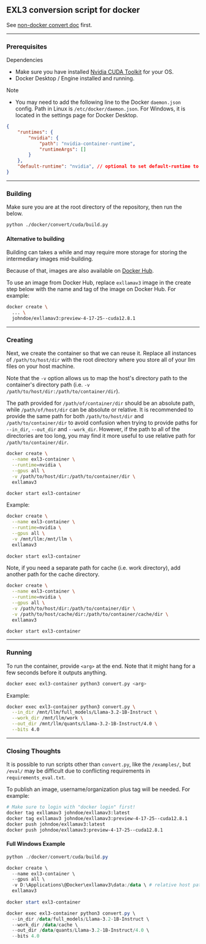 ## EXL3 conversion script for docker

See [non-docker convert doc](/doc/convert.md) first.

---

### Prerequisites

Dependencies
* Make sure you have installed [Nvidia CUDA Toolkit](https://developer.nvidia.com/cuda-toolkit) for your OS.
* Docker Desktop / Engine installed and running.


Note
* You may need to add the following line to the Docker `daemon.json` config. Path in Linux is `/etc/docker/daemon.json`. For Windows, it is located in the settings page for Docker Desktop.
```json
{
    "runtimes": {
        "nvidia": {
            "path": "nvidia-container-runtime",
            "runtimeArgs": []
        }
    },
    "default-runtime": "nvidia", // optional to set default-runtime to nvidia
}
```

---

### Building
Make sure you are at the root directory of the repository, then run the below.
```bash
python ./docker/convert/cuda/build.py
```

#### Alternative to building
Building can takes a while and may require more storage for storing the intermediary images mid-building.

Because of that, images are also available on [Docker Hub](https://hub.docker.com/repository/docker/owentruong/exllamav3).

To use an image from Docker Hub, replace `exllamav3` image in the create step below with the name and tag of the image on Docker Hub. For example:
```bash
docker create \
  ... \
  johndoe/exllamav3:preview-4-17-25--cuda12.8.1
```

---

### Creating
Next, we create the container so that we can reuse it. Replace all instances of `/path/to/host/dir` with the root directory where you store all of your llm files on your host machine.

Note that the `-v` option allows us to map the host's directory path to the container's directory path (i.e. `-v /path/to/host/dir:/path/to/container/dir`). 

The path provided for `/path/of/container/dir` should be an absolute path, while `/path/of/host/dir` can be absolute or relative. It is recommended to provide the same path for both `/path/to/host/dir` and `/path/to/container/dir` to avoid confusion when trying to provide paths for `--in_dir`, `--out_dir` and `--work_dir`. However, if the path to all of the directories are too long, you may find it more useful to use relative path for `/path/to/container/dir`.

```bash
docker create \
  --name exl3-container \
  --runtime=nvidia \
  --gpus all \
  -v /path/to/host/dir:/path/to/container/dir \
  exllamav3

docker start exl3-container
```

Example:
```bash
docker create \
  --name exl3-container \
  --runtime=nvidia \
  --gpus all \
  -v /mnt/llm:/mnt/llm \
  exllamav3
  
docker start exl3-container
```

Note, if you need a separate path for cache (i.e. work directory), add another path for the cache directory.
```bash
docker create \
  --name exl3-container \
  --runtime=nvidia \
  --gpus all \
  -v /path/to/host/dir:/path/to/container/dir \
  -v /path/to/host/cache/dir:/path/to/container/cache/dir \
  exllamav3

docker start exl3-container
```

---

### Running
To run the container, provide `<arg>` at the end. Note that it might hang for a few seconds before it outputs anything.
```bash
docker exec exl3-container python3 convert.py <arg>
```

Example:
```bash
docker exec exl3-container python3 convert.py \
  --in_dir /mnt/llm/full_models/Llama-3.2-1B-Instruct \
  --work_dir /mnt/llm/work \
  --out_dir /mnt/llm/quants/Llama-3.2-1B-Instruct/4.0 \
  --bits 4.0
```

---

### Closing Thoughts
It is possible to run scripts other than `convert.py`, like the `/examples/`, but `/eval/` may be difficult due to conflicting requirements in `requirements_eval.txt`.

To publish an image, username/organization plus tag will be needed. For example:
```bash
# Make sure to login with "docker login" first!
docker tag exllamav3 johndoe/exllamav3:latest
docker tag exllamav3 johndoe/exllamav3:preview-4-17-25--cuda12.8.1
docker push johndoe/exllamav3:latest
docker push johndoe/exllamav3:preview-4-17-25--cuda12.8.1
```

#### Full Windows Example
```powershell
python ./docker/convert/cuda/build.py

docker create \
  --name exl3-container \
  --gpus all \
  -v D:\Applications\@Docker\exllamav3\data:/data \ # relative host path
  exllamav3
  
docker start exl3-container

docker exec exl3-container python3 convert.py \
  --in_dir /data/full_models/Llama-3.2-1B-Instruct \
  --work_dir /data/cache \
  --out_dir /data/quants/Llama-3.2-1B-Instruct/4.0 \
  --bits 4.0
```